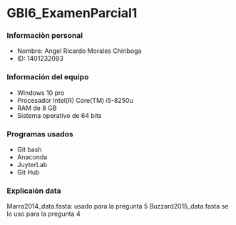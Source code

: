 # GBI6_ExamenParcial1
### Informaciòn personal
- Nombre: Angel Ricardo Morales Chiriboga
- ID: 1401232093
### Información del equipo
- Windows 10 pro
- Procesador Intel(R) Core(TM) i5-8250u
- RAM de 8 GB
- Sistema operativo de 64 bits
### Programas usados
- Git bash
- Anaconda
- JuyterLab
- Git Hub
### Explicaiòn data
Marra2014_data.fasta: usado para la pregunta 5
Buzzard2015_data.fasta se lo uso para la pregunta 4
